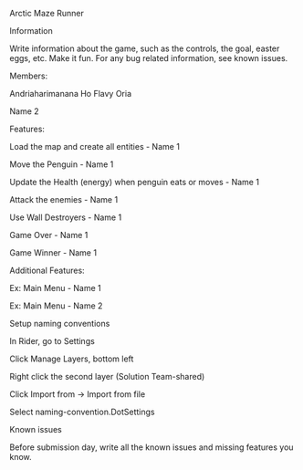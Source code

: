 Arctic Maze Runner

Information

Write information about the game, such as the controls, the goal, easter eggs, etc. Make it fun. For any bug related information, see known issues.


Members:

Andriaharimanana Ho Flavy Oria

Name 2

Features:

Load the map and create all entities - Name 1

Move the Penguin - Name 1

Update the Health (energy) when penguin eats or moves - Name 1

Attack the enemies - Name 1

Use Wall Destroyers - Name 1

Game Over - Name 1

Game Winner - Name 1

Additional Features:

Ex: Main Menu - Name 1

Ex: Main Menu - Name 2

Setup naming conventions

In Rider, go to Settings

Click Manage Layers, bottom left

Right click the second layer (Solution Team-shared)

Click Import from -> Import from file

Select naming-convention.DotSettings

Known issues

Before submission day, write all the known issues and missing features you know.

